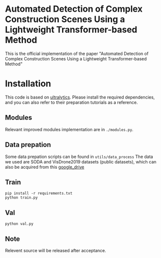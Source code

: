 # Automated Detection of Complex Construction Scenes Using a Lightweight Transformer-based Method
This is the official implementation of the paper "Automated Detection of Complex Construction Scenes Using a Lightweight Transformer-based Method"

# Installation
This code is based on [ultralytics](https://github.com/ultralytics/ultralytics). Please install the required dependencies, and you can also refer to their preparation tutorials as a reference.

## Modules
Relevant improved modules implementation are in `./modules.py`.


## Data prepation
Some data prepation scripts can be found in `utils/data_process`
The data we used are SODA and VisDrone2019 datasets (public datasets), which can also be acquired from this [google_drive](./)


## Train
```
pip install -r requirements.txt
python train.py
```

## Val
```
python val.py
```

## Note
Relevent source will be released after acceptance.
